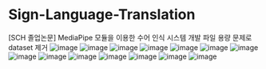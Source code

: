 # Sign-Language-Translation
[SCH 졸업논문] MediaPipe 모듈을 이용한 수어 인식 시스템 개발
파일 용량 문제로 dataset 제거
![image](https://github.com/user-attachments/assets/c4393c25-d423-4171-ab5f-6e1aaf9638a5)
![image](https://github.com/user-attachments/assets/b4aaaec6-4554-4ddb-8bd2-36959729a2bf)
![image](https://github.com/user-attachments/assets/242eb6e2-835e-4a3a-9c10-ec69352c10f4)
![image](https://github.com/user-attachments/assets/de5136ea-f18d-46ac-80c8-7770bbadb3d7)
![image](https://github.com/user-attachments/assets/f2084c3b-36ae-4796-82d5-220a43e37a80)
![image](https://github.com/user-attachments/assets/754be59d-ba8b-4d4f-99ad-bf208d192b69)
![image](https://github.com/user-attachments/assets/43e60eab-a445-4e28-aacc-d168ca2e7d8b)
![image](https://github.com/user-attachments/assets/62ba7b87-f13e-43d9-a1be-01d3aa289dc3)
![image](https://github.com/user-attachments/assets/d63cee8d-457a-4910-84e8-6112964ecdcb)
![image](https://github.com/user-attachments/assets/50a276d9-0c40-4db2-aca9-62f968425fdf)
![image](https://github.com/user-attachments/assets/5b28204a-fb07-4356-a103-a5c4859cb7c1)
![image](https://github.com/user-attachments/assets/9bde9278-f314-4661-b88a-745d26368b59)
![image](https://github.com/user-attachments/assets/2b68a7e5-6742-4b56-bbcf-bccc66ce6b08)
![image](https://github.com/user-attachments/assets/1ccd5659-fbf1-4be0-acb5-08d5936cc2e7)
